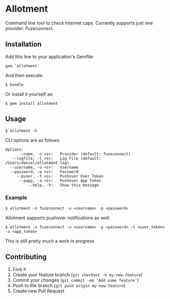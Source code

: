 # Allotment

Command line tool to check Internet caps. Currently supports just one provider: Fuzeconnect.

## Installation

Add this line to your application's Gemfile:

    gem 'allotment'

And then execute:

    $ bundle

Or install it yourself as:

    $ gem install allotment

## Usage

    $ allotment -h

CLI options are as follows

    Options:
          --name, -n <s>:   Provider (default: fuzeconnect)
       --logfile, -l <s>:   Log File (default: /Users/daniel/allotment.log)
      --username, -u <s>:   Username
      --password, -p <s>:   Password
         --puser, -t <s>:   Pushover User Token
          --papp, -a <s>:   Pushover App Token
              --help, -h:   Show this message


### Example

    $ allotment -n fuzeconnect -u <username> -p <password>

Allotment supports pushover notifications as well:

    $ allotment -n fuzeconnect -u <username> -p <password> -t <user_token> -a <app_token>

This is still pretty much a work in progress

## Contributing

1. Fork it
2. Create your feature branch (`git checkout -b my-new-feature`)
3. Commit your changes (`git commit -am 'Add some feature'`)
4. Push to the branch (`git push origin my-new-feature`)
5. Create new Pull Request
